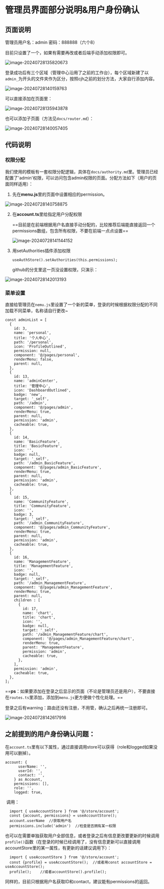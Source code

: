 # 管理员界面部分说明&用户身份确认

## 页面说明

管理员用户名：admin   密码：888888（六个8）

目前只设置了一个，如果有需要再改或者后端手动添加权限即可。

![image-20240728135820673](C:\Users\zyn\AppData\Roaming\Typora\typora-user-images\image-20240728135820673.png)

​	登录成功后有三个区域（管理中心沿用了之前的工作台），每个区域新建了以`admin_`为开头的文件夹作为区分，按照cjh之前的划分方法，大家自行添加内容。

![image-20240728140159763](C:\Users\zyn\AppData\Roaming\Typora\typora-user-images\image-20240728140159763.png)

可以直接添加在页面里：

![image-20240728135943878](C:\Users\zyn\AppData\Roaming\Typora\typora-user-images\image-20240728135943878.png)

也可以添加子页面（方法见`docs/router.md`）：

![image-20240728140057405](C:\Users\zyn\AppData\Roaming\Typora\typora-user-images\image-20240728140057405.png)



## 代码说明

### 权限分配

​	我们使用的模板有一套权限分配逻辑，具体在`docs/authority.md`里。管理员已经配置了'admin'权限，可以访问包含admin权限的页面。分配方法如下（用户的页面同样适用）：

1. 先在**menu.js**里的页面中设置相应的permission。

![image-20240728140758875](C:\Users\zyn\AppData\Roaming\Typora\typora-user-images\image-20240728140758875.png)

2. 在**account.ts**里给指定用户分配权限

   ==目前是在前端根据用户名直接手动分配的，比较推荐后端能直接返回一个permissions数组，包含所有权限，不要在前端一点点设置==

   ![image-20240728141144152](C:\Users\zyn\AppData\Roaming\Typora\typora-user-images\image-20240728141144152.png)

3. 用setAuthorities插件添加权限

   ```vue
   useAuthStore().setAuthorities(this.permissions);
   ```

   github的分支里这一页没设置权限，只演示：

![image-20240728142013193](C:\Users\zyn\AppData\Roaming\Typora\typora-user-images\image-20240728142013193.png)



### 菜单设置

​	直接给管理员在`nemu.js`里设置了一个新的菜单，登录的时候根据权限分配的不同加载不同菜单，名称请自行更改~

```vue
const adminList = [
  {
    id: 3,
    name: 'personal',
    title: '个人中心',
    path: '/personal',
    icon: 'ProfileOutlined',
    permission: null,
    component: '@/pages/personal',
    renderMenu: false,
    parent: null,
  },
  {
    id: 13,
    name: 'adminCenter',
    title: '管理中心',
    icon: 'DashboardOutlined',
    badge: 'new',
    target: '_self',
    path: '/admin',
    component: '@/pages/admin',
    renderMenu: true,
    parent: null,
    permission: 'admin',
    cacheable: true,
  },
  {
    id: 14,
    name: 'BasicFeature',
    title: 'BasicFeature',
    icon: '',
    badge: null,
    target: '_self',
    path: '/admin_BasicFeature',
    component: '@/pages/admin_BasicFeature',
    renderMenu: true,
    parent: null,
    permission: 'admin',
    cacheable: true,
  },
  {
    id: 15,
    name: 'CommunityFeature',
    title: 'CommunityFeature',
    icon: '',
    badge: 3,
    target: '_self',
    path: '/admin_CommunityFeature',
    component: '@/pages/admin_CommunityFeature',
    renderMenu: true,
    parent: null,
    permission: 'admin',
    cacheable: true,
  },
  {
    id: 16,
    name: 'ManagementFeature',
    title: 'ManagementFeature',
    icon: '',
    badge: null,
    target: '_self',
    path: '/admin_ManagementFeature',
    component: '@/pages/admin_ManagementFeature',
    renderMenu: true,
    parent: null,
    children : [
      {
        id: 17,
        name: 'chart',
        title: 'chart',
        icon: '',
        badge: null,
        target: '_self',
        path: '/admin_ManagementFeature/chart',
        component: '@/pages/admin_ManagementFeature/chart',
        renderMenu: true,
        parent: 'ManagementFeature',
        permission: 'admin',
        cacheable: true,
      },
    ],
    permission: 'admin',
    cacheable: true,
  },
];
```

==**ps**：如果要添加在登录之后显示的页面（不论是管理员还是用户），不要直接在`routes.ts`里添加，添加到`menu.js`更方便做个性化处理。==

登录之后有warning：路由还没有注册，不用管，确认之后再统一注册即可。

![image-20240728142617916](C:\Users\zyn\AppData\Roaming\Typora\typora-user-images\image-20240728142617916.png)



## 之前提到的用户身份确认问题：

​	在`account.ts`里有以下属性，通过直接调用store可以获得（role和logged如果没用可以删掉）。

```vue
account: {
      userName: '',
      userId: '',
      contact: '',
    } as Account,
    permissions: [],
    role: '',
    logged: true,
```

​	调用：

```vue
  import { useAccountStore } from '@/store/account';
  const {account, permissions} = useAccountStore();
  account.userName	//获取用户名
  permissions.include('admin')	//检查是否拥有某一权限
```

​	也可以在需要单独获取用户全部信息，或者登录之后有信息更改要更新的时候调用`profile()`函数（在登录的时候已经调用了，没有信息更新可以直接调用accountStore里的某一属性，有更新的话建议调用下）：

```vue
  import { useAccountStore } from '@/store/account';
  const {profile} = useAccountStore();	//或者用const accountStore = useAccountStore();
  profile();	//或者accountStore().profile();
```

​	同样的，目前只根据用户名获取ID和contact，建议能有permissions的返回。